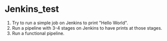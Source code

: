 # Jenkins_test
1. Try to run a simple job on Jenkins to print "Hello World".
2. Run a pipeline with 3-4 stages on Jenkins to have prints at those stages.
3. Run a functional pipeline.

